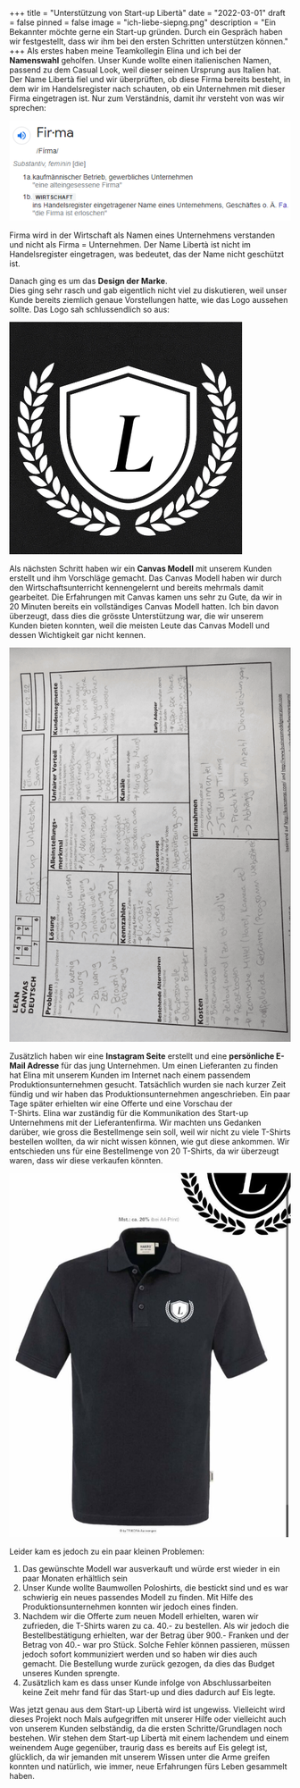 +++
title = "Unterstützung von Start-up Libertà"
date = "2022-03-01"
draft = false
pinned = false
image = "ich-liebe-siepng.png"
description = "Ein Bekannter möchte gerne ein Start-up gründen. Durch ein Gespräch haben wir festgestellt, dass wir ihm bei den ersten Schritten unterstützen können."
+++
Als erstes haben meine Teamkollegin Elina und ich bei der **Namenswahl** geholfen. Unser Kunde wollte einen italienischen Namen, passend zu dem Casual Look, weil dieser seinen Ursprung aus Italien hat. Der Name Libertà fiel und wir überprüften, ob diese Firma bereits besteht, in dem wir im Handelsregister nach schauten, ob ein Unternehmen mit dieser Firma eingetragen ist. Nur zum Verständnis, damit ihr versteht von was wir sprechen: 

![](firma.png)

Firma wird in der Wirtschaft als Namen eines Unternehmens verstanden und nicht als Firma = Unternehmen. Der Name Libertà ist nicht im Handelsregister eingetragen, was bedeutet, das der Name nicht geschützt ist. 

Danach ging es um das **Design der Marke**. \
Dies ging sehr rasch und gab eigentlich nicht viel zu diskutieren, weil unser Kunde bereits ziemlich genaue Vorstellungen hatte, wie das Logo aussehen sollte. Das Logo sah schlussendlich so aus: 

![](unbenannt.png)

Als nächsten Schritt haben wir ein **Canvas Modell** mit unserem Kunden erstellt und ihm Vorschläge gemacht. Das Canvas Modell haben wir durch den Wirtschaftsunterricht kennengelernt und bereits mehrmals damit gearbeitet. Die Erfahrungen mit Canvas kamen uns sehr zu Gute, da wir in 20 Minuten bereits ein vollständiges Canvas Modell hatten. Ich bin davon überzeugt, dass dies die grösste Unterstützung war, die wir unserem Kunden bieten konnten, weil die meisten Leute das Canvas Modell und dessen Wichtigkeit gar nicht kennen. 

![](canvas.png)



Zusätzlich haben wir eine **Instagram Seite** erstellt und eine **persönliche E-Mail Adresse** für das jung Unternehmen. Um einen Lieferanten zu finden hat Elina mit unserem Kunden im Internet nach einem passendem Produktionsunternehmen gesucht. Tatsächlich wurden sie nach kurzer Zeit fündig und wir haben das Produktionsunternehmen angeschrieben. Ein paar Tage später erhielten wir eine Offerte und eine Vorschau der \
T-Shirts. Elina war zuständig für die Kommunikation des Start-up Unternehmens mit der Lieferantenfirma. Wir machten uns Gedanken darüber, wie gross die Bestellmenge sein soll, weil wir nicht zu viele T-Shirts bestellen wollten, da wir nicht wissen können, wie gut diese ankommen. Wir entschieden uns für eine Bestellmenge von 20 T-Shirts, da wir überzeugt waren, dass wir diese verkaufen könnten. 

![](img-20220210-wa0003-1-.jpg)

Leider kam es jedoch zu ein paar kleinen Problemen: 

1. Das gewünschte Modell war ausverkauft und würde erst wieder in ein paar Monaten erhältlich sein
2. Unser Kunde wollte Baumwollen Poloshirts, die bestickt sind und es war schwierig ein neues passendes Modell zu finden. Mit Hilfe des Produktionsunternehmen konnten wir jedoch eines finden. 
3. Nachdem wir die Offerte zum neuen Modell erhielten, waren wir zufrieden, die T-Shirts waren zu ca. 40.- zu bestellen. Als wir jedoch die Bestellbestätigung erhielten, war der Betrag über 900.- Franken und der Betrag von 40.- war pro Stück. Solche Fehler können passieren, müssen jedoch sofort kommuniziert werden und so haben wir dies auch gemacht. Die Bestellung wurde zurück gezogen, da dies das Budget unseres Kunden sprengte.
4. Zusätzlich kam es dass unser Kunde infolge von Abschlussarbeiten keine Zeit mehr fand für das Start-up und dies dadurch auf Eis legte. 

Was jetzt genau aus dem Start-up Libertà wird ist ungewiss. Vielleicht wird dieses Projekt noch Mals aufgegriffen mit unserer Hilfe oder vielleicht auch von unserem Kunden selbständig, da die ersten Schritte/Grundlagen noch bestehen. Wir stehen dem Start-up Libertà mit einem lachendem und einem weinendem Auge gegenüber, traurig dass es bereits auf Eis gelegt ist, glücklich, da wir jemanden mit unserem Wissen unter die Arme greifen konnten und natürlich, wie immer, neue Erfahrungen fürs Leben gesammelt haben.